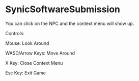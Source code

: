 # SynicSoftwareSubmission

You can click on the NPC and the context menu will show up.

Controls:

Mouse: Look Around

WASD/Arrow Keys: Move Around

X Key: Close Context Menu

Esc Key: Exit Game
